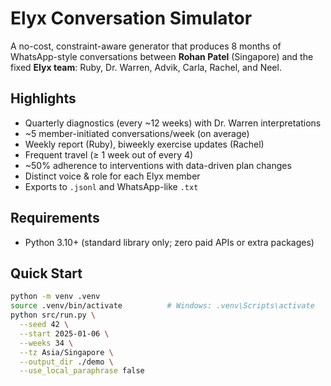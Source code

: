 # Elyx Conversation Simulator

A no-cost, constraint-aware generator that produces 8 months of WhatsApp-style
conversations between **Rohan Patel** (Singapore) and the fixed **Elyx team**:
Ruby, Dr. Warren, Advik, Carla, Rachel, and Neel.

## Highlights

- Quarterly diagnostics (every ~12 weeks) with Dr. Warren interpretations
- ~5 member-initiated conversations/week (on average)
- Weekly report (Ruby), biweekly exercise updates (Rachel)
- Frequent travel (≥ 1 week out of every 4)
- ~50% adherence to interventions with data-driven plan changes
- Distinct voice & role for each Elyx member
- Exports to `.jsonl` and WhatsApp-like `.txt`

## Requirements

- Python 3.10+ (standard library only; zero paid APIs or extra packages)

## Quick Start

```bash
python -m venv .venv
source .venv/bin/activate          # Windows: .venv\Scripts\activate
python src/run.py \
  --seed 42 \
  --start 2025-01-06 \
  --weeks 34 \
  --tz Asia/Singapore \
  --output_dir ./demo \
  --use_local_paraphrase false
